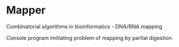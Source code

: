 # Mapper
Combinatorial algorithms in bioinformatics - DNA/RNA mapping

Console program imitiating problem of mapping by partial digestion.
